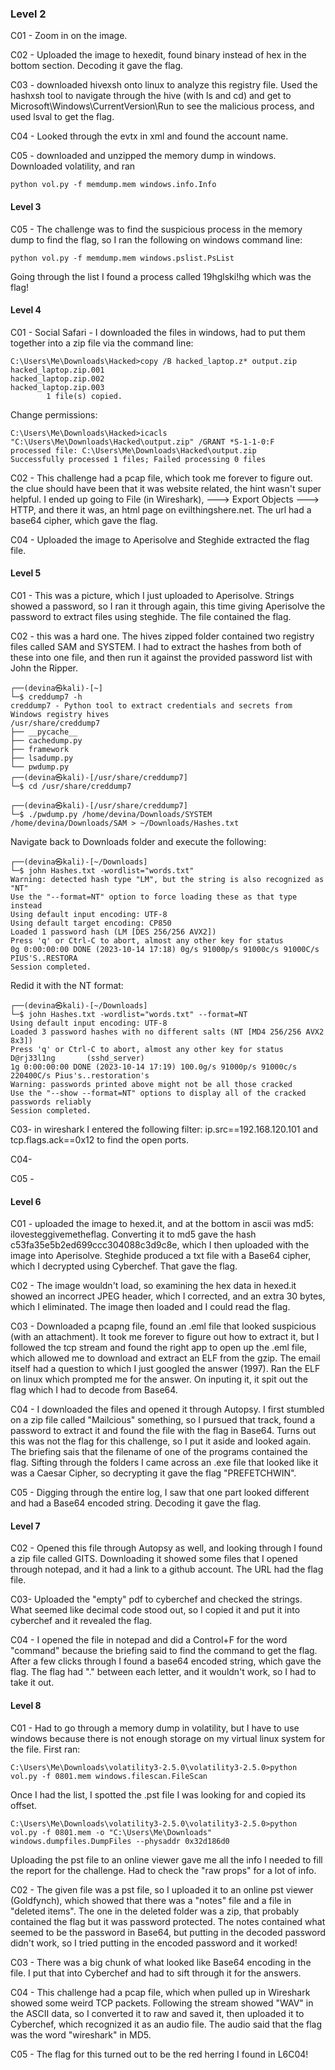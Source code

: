 ### Level 2
C01 - Zoom in on the image.

C02 - Uploaded the image to hexedit, found binary instead of hex in the bottom section. Decoding it gave the flag. 

C03 - downloaded hivexsh onto linux to analyze this registry file. Used the hashxsh tool to navigate through the hive (with ls and cd) and get to Microsoft\Windows\CurrentVersion\Run to see the malicious process, and used lsval to get the flag.

C04 - Looked through the evtx in xml and found the account name. 

C05 - downloaded and unzipped the memory dump in windows. Downloaded volatility, and ran

```
python vol.py -f memdump.mem windows.info.Info
```
#### Level 3

C05 - The challenge was to find the suspicious process in the memory dump to find the flag, so I ran the following on windows command line:

```
python vol.py -f memdump.mem windows.pslist.PsList
```

Going through the list I found a process called 19hglski!hg which was the flag!
#### Level 4

C01 - Social Safari - I downloaded the files in windows, had to put them together into a zip file via the command line:
```
C:\Users\Me\Downloads\Hacked>copy /B hacked_laptop.z* output.zip
hacked_laptop.zip.001
hacked_laptop.zip.002
hacked_laptop.zip.003
        1 file(s) copied.
```
Change permissions:
```
C:\Users\Me\Downloads\Hacked>icacls "C:\Users\Me\Downloads\Hacked\output.zip" /GRANT *S-1-1-0:F
processed file: C:\Users\Me\Downloads\Hacked\output.zip
Successfully processed 1 files; Failed processing 0 files
```
C02 - This challenge had a pcap file, which took me forever to figure out. the clue should have been that it was website related, the hint wasn't super helpful. I ended up going to File (in Wireshark), ---> Export Objects ---> HTTP, and there it was, an html page on evilthingshere.net. The url had a base64 cipher, which gave the flag.

C04 - Uploaded the image to Aperisolve and Steghide extracted the flag file.

#### Level 5
C01 - This was a picture, which I just uploaded to Aperisolve. Strings showed a password, so I ran it through again, this time giving Aperisolve the password to extract files using steghide. The file contained the flag.

C02 - this was a hard one. The hives zipped folder contained two registry files called SAM and SYSTEM. I had to extract the hashes from both of these into one file, and then run it against the provided password list with John the Ripper.

```
┌──(devina㉿kali)-[~]
└─$ creddump7 -h                                                                                       
creddump7 - Python tool to extract credentials and secrets from Windows registry hives
/usr/share/creddump7
├── __pycache__
├── cachedump.py
├── framework
├── lsadump.py
└── pwdump.py
┌──(devina㉿kali)-[/usr/share/creddump7]
└─$ cd /usr/share/creddump7

┌──(devina㉿kali)-[/usr/share/creddump7]
└─$ ./pwdump.py /home/devina/Downloads/SYSTEM /home/devina/Downloads/SAM > ~/Downloads/Hashes.txt

```
Navigate back to Downloads folder and execute the following:

```
┌──(devina㉿kali)-[~/Downloads]
└─$ john Hashes.txt -wordlist="words.txt"
Warning: detected hash type "LM", but the string is also recognized as "NT"
Use the "--format=NT" option to force loading these as that type instead
Using default input encoding: UTF-8
Using default target encoding: CP850
Loaded 1 password hash (LM [DES 256/256 AVX2])
Press 'q' or Ctrl-C to abort, almost any other key for status
0g 0:00:00:00 DONE (2023-10-14 17:18) 0g/s 91000p/s 91000c/s 91000C/s PIUS'S..RESTORA
Session completed. 

```
Redid it with the NT format:

```
┌──(devina㉿kali)-[~/Downloads]
└─$ john Hashes.txt -wordlist="words.txt" --format=NT                                                  
Using default input encoding: UTF-8
Loaded 3 password hashes with no different salts (NT [MD4 256/256 AVX2 8x3])
Press 'q' or Ctrl-C to abort, almost any other key for status
D@rj33l1ng       (sshd_server)     
1g 0:00:00:00 DONE (2023-10-14 17:19) 100.0g/s 91000p/s 91000c/s 220400C/s Pius's..restoration's
Warning: passwords printed above might not be all those cracked
Use the "--show --format=NT" options to display all of the cracked passwords reliably
Session completed. 
```

C03- in wireshark I entered the following filter:
ip.src==192.168.120.101 and tcp.flags.ack==0x12
to find the open ports.

C04-

C05 - 


#### Level 6

C01 - uploaded the image to hexed.it, and at the bottom in ascii was md5: ilovesteggivemetheflag. Converting it to md5 gave the hash c53fa35e5b2ed699ccc304088c3d9c8e, which I then uploaded with the image into Aperisolve. Steghide produced a txt file with a Base64 cipher, which I decrypted using Cyberchef. That gave the flag.

C02 - The image wouldn't load, so examining the hex data in hexed.it showed an incorrect JPEG header, which I corrected, and an extra 30 bytes, which I eliminated. The image then loaded and I could read the flag.

C03 - Downloaded a pcapng file, found an .eml file that looked suspicious (with an attachment). It took me forever to figure out how to extract it, but I followed the tcp stream and found the right app to open up the .eml file, which allowed me to download and extract an ELF from the gzip. The email itself had a question to which I just googled the answer (1997). Ran the ELF on linux which prompted me for the answer. On inputing it, it spit out the flag which I had to decode from Base64.

C04 - I downloaded the files and opened it through Autopsy. I first stumbled on a zip file called "Mailcious" something, so I pursued that track, found a password to extract it and found the file with the flag in Base64. Turns out this was not the flag for this challenge, so I put it aside and looked again. The briefing sais that the filename of one of the programs contained the flag. Sifting through the folders I came across an .exe file that looked like it was a Caesar Cipher, so decrypting it gave the flag "PREFETCHWIN".

C05 - Digging through the entire log, I saw that one part looked different and had a Base64 encoded string. Decoding it gave the flag. 

#### Level 7
C02 - Opened this file through Autopsy as well, and looking through I found a zip file called GITS. Downloading it showed some files that I opened through notepad, and it had a link to a github account. The URL had the flag file. 

C03- Uploaded the "empty" pdf to cyberchef and checked the strings. What seemed like decimal code stood out, so I copied it and put it into cyberchef and it revealed the flag.

C04 - I opened the file in notepad and did a Control+F for the word "command" because the briefing said to find the command to get the flag. After a few clicks through I found a base64 encoded string, which gave the flag. The flag had "." between each letter, and it wouldn't work, so I had to take it out. 

#### Level 8
C01 - Had to go through a memory dump in volatility, but I have to use windows because there is not enough storage on my virtual linux system for the file.
First ran:
```
C:\Users\Me\Downloads\volatility3-2.5.0\volatility3-2.5.0>python vol.py -f 0801.mem windows.filescan.FileScan
```
Once I had the list, I spotted the .pst file I was looking for and copied its offset.
```
C:\Users\Me\Downloads\volatility3-2.5.0\volatility3-2.5.0>python vol.py -f 0801.mem -o "C:\Users\Me\Downloads" windows.dumpfiles.DumpFiles --physaddr 0x32d186d0
```
Uploading the pst file to an online viewer gave me all the info I needed to fill the report for the challenge. Had to check the "raw props" for a lot of info.

C02 - The given file was a pst file, so I uploaded it to an online pst viewer (Goldfynch), which showed that there was a "notes" file and a file in "deleted items". The one in the deleted folder was a zip, that probably contained the flag but it was password protected. The notes contained what seemed to be the password in Base64, but putting in the decoded password didn't work, so I tried putting in the encoded password and it worked!

C03 - There was a big chunk of what looked like Base64 encoding in the file. I put that into Cyberchef and had to sift through it for the answers.

C04 - This challenge had a pcap file, which when pulled up in Wireshark showed some weird TCP packets. Following the stream showed "WAV" in the ASCII data, so I converted it to raw and saved it, then uploaded it to Cyberchef, which recognized it as an audio file. The audio said that the flag was the word "wireshark" in MD5.

C05 - The flag for this turned out to be the red herring I found in L6C04!

